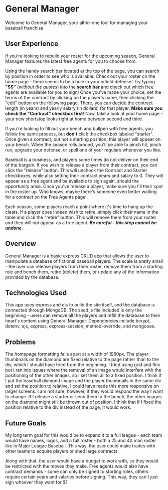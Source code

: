 # General Manager
Welcome to General Manager, your all-in-one tool for managing your baseball franchise. 

## User Experience
If you're looking to rebuild your roster for the upcoming season, General Manager features the latest free agents for you to choose from.

Using the handy search bar located at the top of the page, you can search by position in order to see who is available. Check out your roster on the home page - there seems to be a hole in your infield defense! Try typing **"SS"** (*without the quotes*) into the **search bar** and check out which free agents are available for you to sign! Once you've made your choice, set the terms of the contract by clicking on the player's name, then clicking the "edit" button on the following page. There, you can decide the contract length (in years) and yearly salary (in dollars) for that player. **Make sure you check the "Contract" checkbox first**! Now, take a look at your home page - your new shortstop looks right at home between second and third.

If you're looking to fill out your bench and bullpen with free agents, you follow the same process, but **don't** click the checkbox labeled "starter". Once given a contract, but not a starting position, this player will appear on your bench. When the season rolls around, you'll be able to pinch hit, pinch run, upgrade your defense, or spell one of your regulars whenever you like.

Baseball is a business, and players some times do not deliver on their end of the bargain. If you wish to release a player from their contract, you can click the "release" button. This will uncheck the Contract and Starter checkboxes, while also setting their contract years and salary to 0. They will appear as a free agent and be available to sign again, should the opportunity arise. Once you've release a player, make sure you fill their spot in the roster up. Who knows, maybe there's someone even better waiting for a contract on the Free Agents page!

Each season, some players reach a point where it's time to hang up the cleats. If a player does indeed wish to retire, simply click their name in the table and click the "retire" button. This will remove them from your roster and they will not appear as a free agent. **_Be careful - this step cannot be undone_**.

## Overview
General Manager is a basic express CRUD app that allows the user to manipulate a database of fictional baseball players. The scale is pretty small - the user can release players from their roster, remove them from a starting role and bench them, retire (delete) them, or update any of the information provided by the database.

## Technologies Used
This app uses express and ejs to build the site itself, and the database is connected through MongoDB. The seed.js file included is only the beginning - users can remove all the players and refill the database to their heart's content using General Manager. Dependencies include bcrypt, dotenv, ejs, express, express-session, method-override, and mongoose.

## Problems
The homepage formatting falls apart at a width of 1950px. The player thumbnails on the diamond are fixed relative to the page rather than to the div, which I should have tried from the beginning. I tried using grid and flex but I ran into issues where the removal of an image would interfere with the positioning of the other images, so I set them all to a fixed position. I think if I put the baseball diamond image and the player thumbnails in the same div and set the position to relative, I could have made this more responsive on larger screens. I am not sure, however, if they would respond the way I want to change. If I release a starter or send them to the bench, the other images on the diamond might still be thrown out of position. I think that if I fixed the position relative to the div instead of the page, it would work.

## Future Goals
My long term goal for this would be to expand it to a full league - each team would have names, logos, and a full roster - both a 25 and 40 man roster like in Major League Baseball. This way, the user could make trades with other teams to acquire players or shed large contracts. 

Along with that, the user would have a budget to work with, so they would be restricted with the moves they make. Free agents would also have contract demands - some can only be signed to starting roles, others require certain years and salaries before signing. This way, they can't just sign whoever they want for $1.
